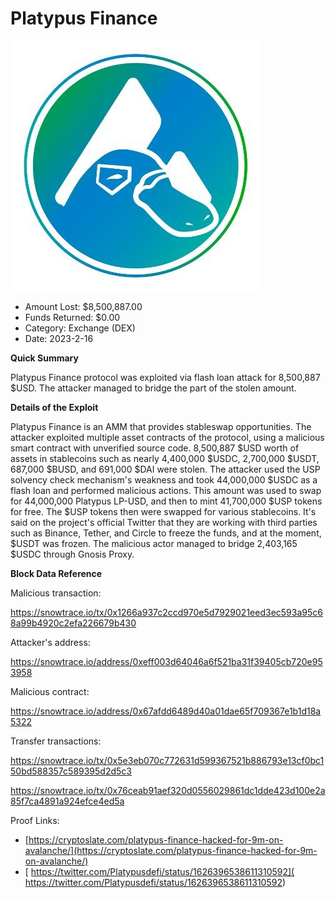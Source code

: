 # Platypus Finance
![Platypus Finance](/rektimages/Platypus-Finance.png)
- Amount Lost: $8,500,887.00
- Funds Returned: $0.00
- Category: Exchange (DEX)
- Date: 2023-2-16

**Quick Summary**

Platypus Finance protocol was exploited via flash loan attack for 8,500,887 $USD. The attacker managed to bridge the part of the stolen amount.

  


 **Details of the Exploit**

Platypus Finance is an AMM that provides stableswap opportunities. The attacker exploited multiple asset contracts of the protocol, using a malicious smart contract with unverified source code. 8,500,887 $USD worth of assets in stablecoins such as nearly 4,400,000 $USDC, 2,700,000 $USDT, 687,000 $BUSD, and 691,000 $DAI were stolen. The attacker used the USP solvency check mechanism's weakness and took 44,000,000 $USDC as a flash loan and performed malicious actions. This amount was used to swap for 44,000,000 Platypus LP-USD, and then to mint 41,700,000 $USP tokens for free. The $USP tokens then were swapped for various stablecoins. It's said on the project's official Twitter that they are working with third parties such as Binance, Tether, and Circle to freeze the funds, and at the moment, $USDT was frozen. The malicious actor managed to bridge 2,403,165 $USDC through Gnosis Proxy.

  


 **Block Data Reference**

Malicious transaction:

https://snowtrace.io/tx/0x1266a937c2ccd970e5d7929021eed3ec593a95c68a99b4920c2efa226679b430

  


Attacker's address:

https://snowtrace.io/address/0xeff003d64046a6f521ba31f39405cb720e953958

  


Malicious contract:

https://snowtrace.io/address/0x67afdd6489d40a01dae65f709367e1b1d18a5322

  


Transfer transactions:

https://snowtrace.io/tx/0x5e3eb070c772631d599367521b886793e13cf0bc150bd588357c589395d2d5c3

https://snowtrace.io/tx/0x76ceab91aef320d0556029861dc1dde423d100e2a85f7ca4891a924efce4ed5a


Proof Links:
- [https://cryptoslate.com/platypus-finance-hacked-for-9m-on-avalanche/](https://cryptoslate.com/platypus-finance-hacked-for-9m-on-avalanche/)
- [ https://twitter.com/Platypusdefi/status/1626396538611310592]( https://twitter.com/Platypusdefi/status/1626396538611310592)


